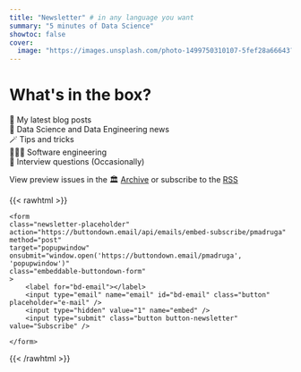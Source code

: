 ```yaml
---
title: "Newsletter" # in any language you want
summary: "5 minutes of Data Science"
showtoc: false
cover:
  image: "https://images.unsplash.com/photo-1499750310107-5fef28a66643?ixid=MnwxMjA3fDB8MHxwaG90by1wYWdlfHx8fGVufDB8fHx8&ixlib=rb-1.2.1&auto=format&fit=crop&w=1500&q=80"
---
```


# What's in the box?

📓 My latest blog posts\
🧠 Data Science and Data Engineering news\
🪄 Tips and tricks\
👨🏻‍💻 Software engineering\
💼 Interview questions (Occasionally)

View preview issues in the 🏛 [Archive](https://buttondown.email/pmadruga/archive/) or subscribe to the [RSS](https://buttondown.email/pmadruga/rss)

{{< rawhtml >}}

<div class="newsletter-form-wrapper">

    <form
    class="newsletter-placeholder"
    action="https://buttondown.email/api/emails/embed-subscribe/pmadruga"
    method="post"
    target="popupwindow"
    onsubmit="window.open('https://buttondown.email/pmadruga', 'popupwindow')"
    class="embeddable-buttondown-form"
    >
        <label for="bd-email"></label>
        <input type="email" name="email" id="bd-email" class="button" placeholder="e-mail" />
        <input type="hidden" value="1" name="embed" />
        <input type="submit" class="button button-newsletter" value="Subscribe" />

    </form>

</div>
{{< /rawhtml >}}
